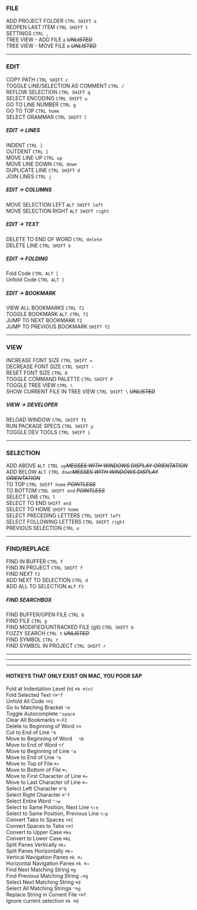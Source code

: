 ### FILE   
ADD PROJECT FOLDER                                   `CTRL SHIFT a`   
REOPEN LAST ITEM                                        `CTRL SHIFT t`   
SETTINGS                                                `CTRL ,`   
TREE VIEW - ADD FILE	                   	          `a`     *~~UNLISTED~~*    	    
TREE VIEW - MOVE FILE 	                       	          `m`      *~~UNLISTED~~*

---

### EDIT   
COPY PATH                                               `CTRL SHIFT c`   
TOGGLE LINE/SELECTION AS COMMENT                           `CTRL /`   
REFLOW SELECTION                                           `CTRL SHIFT q`   
SELECT ENCODING                                          `CTRL SHIFT u`   
GO TO LINE NUMBER                                                `CTRL g`   
GO TO TOP                                               `CTRL home`   
SELECT GRAMMAR                                            `CTRL SHIFT l`   
##### EDIT -> LINES   
INDENT                                                            `CTRL ]`   
OUTDENT                                                           `CTRL [`   
MOVE LINE UP                                                        `CTRL up`   
MOVE LINE DOWN                                                      `CTRL down`   
DUPLICATE LINE                                          `CTRL SHIFT d`   
JOIN LINES                                                `CTRL j`   
##### EDIT -> COLUMNS   
MOVE SELECTION LEFT                                       `ALT SHIFT left`   
MOVE SELECTION RIGHT                                        `ALT SHIFT right`   
##### EDIT -> TEXT   
DELETE TO END OF WORD             	                  	`CTRL delete`   
DELETE LINE                                             `CTRL SHIFT k`   
##### EDIT -> FOLDING   
Fold Code             	                  	            `CTRL ALT [`   
Unfold Code             	                  	          `CTRL ALT ]`   
##### EDIT -> BOOKMARK   
VIEW ALL BOOKMARKS                                         `CTRL f2`   
TOGGLE BOOKMARK                                        `ALT CTRL f2`   
JUMP TO NEXT BOOKMARK                                    `f2`   
JUMP TO PREVIOUS BOOKMARK                              `SHIFT f2`   

---

### VIEW   
INCREASE FONT SIZE                                           `CTRL SHIFT =`   
DECREASE FONT SIZE                                           `CTRL SHIFT -`   
RESET FONT SIZE                                          `CTRL 0`   
TOGGLE COMMAND PALETTE                                    `CTRL SHIFT P`   
TOGGLE TREE VIEW                                           `CTRL \`   
SHOW CURRENT FILE IN TREE VIEW       `CTRL SHIFT \` *~~UNLISTED~~*        
##### VIEW -> DEVELOPER   
RELOAD WINDOW                                          `CTRL SHIFT f5`   
RUN PACKAGE SPECS                                          `CTRL SHIFT y`   
TOGGLE DEV TOOLS                                           `CTRL SHIFT i`   

---

### SELECTION
ADD ABOVE     `ALT CTRL up`*~~MESSES WITH WINDOWS DISPLAY ORIENTATION~~*     
ADD BELOW   `ALT CTRL down`*~~MESSES WITH WINDOWS DISPLAY ORIENTATION~~*       
TO TOP                             `CTRL SHIFT home`   *~~POINTLESS~~*      
TO BOTTOM                     `CTRL SHIFT end`       *~~POINTLESS~~*       
SELECT LINE                                               `CTRL l`   
SELECT TO END                                          `SHIFT end`   
SELECT TO HOME                                          `SHIFT home`   
SELECT PRECEDING LETTERS                                 `CTRL SHIFT left`   
SELECT FOLLOWING LETTERS                                 `CTRL SHIFT right`   
PREVIOUS SELECTION                                    `CTRL u`   

---

### FIND/REPLACE
FIND IN BUFFER                                          `CTRL f`   
FIND IN PROJECT                                          `CTRL SHIFT f`   
FIND NEXT                                          `f3`   
ADD NEXT TO SELECTION                                          `CTRL d`   
ADD ALL TO SELECTION                                          `ALT f3`   
##### FIND SEARCHBOX   
FIND BUFFER/OPEN FILE                                          `CTRL b`   
FIND FILE                                          `CTRL p`   
FIND MODIFIED/UNTRACKED FILE (git)                           `CTRL SHIFT b`   
FUZZY SEARCH    	                       `CTRL t`   *~~UNLISTED~~*        
FIND SYMBOL             	                        `CTRL r`   
FIND SYMBOL IN PROJECT                      `CTRL SHIFT r`   


---


---


---





#### HOTKEYS THAT ONLY EXIST ON MAC, YOU POOR SAP
Fold at Indentation Level (n)                           `⌘k ⌘(n)`  
Fold Selected Text             	                  	    `⌥⌘⌃f`    
Unfold All Code             	                  	      `⌥⌘}`    
Go to Matching Bracket             	                  	`⌃m`    
Toggle Autocomplete             	                  	  `⌃space`  
Clear All Bookmarks             	                      `⌘⇧F2`  
Delete to Beginning of Word             	              `⌥⌫`  
Cut to End of Line             	                  	    `⌃k`   
Move to Beginning of Word             	                `  ⌥b`   
Move to End of Word             	                  	  `⌥f`   
Move to Beginning of Line             	                `⌃a`   
Move to End of Line             	                  	  `⌃e`   
Move to Top of File             	                      `⌘↑`   
Move to Bottom of File             	                    `⌘↓`   
Move to First Character of Line             	          `⌘←`   
Move to Last Character of Line             	            `⌘→`   
Select Left Character             	                    `⌘⌃b`   
Select Right Character             	                    `⌘⌃f`   
Select Entire Word             	                  	    `⌃⇧w`   
Select to Same Position, Next Line	                    `⌥⇧n`   
Select to Same Position, Previous Line	                `⌥⇧p`   
Convert Tabs to Spaces             	                  	`⌥⌘[`   
Convert Spaces to Tabs             	                  	`⌥⌘]`   
Convert to Upper Case             	                    `⌘ku`   
Convert to Lower Case             	                    `⌘kL`   
Split Panes Vertically                                  `⌘k↓`   
Split Panes Horizontally                                `⌘k→`   
Vertical Navigation Panes                               `⌘k ⌘↓`   
Horizontal Navigation Panes                             `⌘k ⌘→`   
Find Next Matching String                               `⌘g`   
Find Previous Matching String                           `⇧⌘g`   
Select Next Matching String                             `⌘d`   
Select All Matching Strings                             `⌃⌘g`   
Replace String in Current File                          `⌥⌘f`   
Ignore current selection                                `⌘k ⌘d`   
